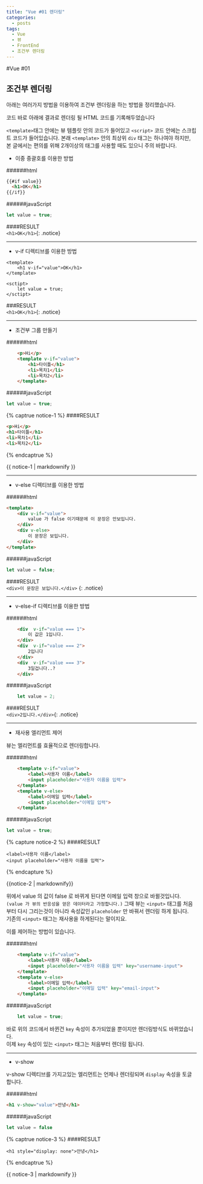 ```yaml
---
title: "Vue #01 렌더링"
categories:
  - posts
tags:
  - Vue
  - 뷰
  - FrontEnd
  - 조건부 렌더링
---
```


#Vue #01

조건부 렌더링
----

 아래는 여러가지 방법을 이용하여 조건부 렌더링을 하는 방법을 정리했습니다.
 
 코드 바로 아래에 결과로 렌더링 될 HTML 코드를 기록해두었습니다

``<template>``태그 안에는 뷰 템플릿 안의 코드가 들어있고 
``<script>`` 코드 안에는 스크립트 코드가 들어있습니다.
 본래 ``<template>`` 안의 최상위 ``div`` 태그는 하나여야 
 하지만, 본 글에서는 편의를 위해 2개이상의 태그를 사용할 때도 있으니 주의 바랍니다.
 

 - 이중 중괄호를 이용한 방법

######html

```html
{{#if value}}
  <h1>OK</h1>
{{/if}}
```

######javaScript

```javascript
let value = true; 
```

####RESULT <br>``<h1>OK</h1>``{: .notice}

---

- v-if 디렉티브를 이용한 방법

```vue
<template>
    <h1 v-if="value">OK</h1>
</template>

<sctipt>
    let value = true;
</sctipt>
```

###RESULT<br>``<h1>OK</h1>``{: .notice}

---

- 조건부 그룹 만들기

######html

```html
    <p>Hi</p>
    <template v-if="value">
        <h1>타이틀</h1>
        <li>목차1</li>
        <li>목차2</li>
    </template>
```

######javaScript

```javascript
let value = true;
```


{% captrue notice-1 %}
####RESULT<br>
```html
<p>Hi</p> 
<h1>타이틀</h1>
<li>목차1</li>
<li>목차2</li>
```
{% endcaptrue %}

<div class="notice">{{ notice-1 | markdownify }}</div>

---

- v-else 디렉티브를 이용한 방법

######html

```html
<template>
    <div v-if="value">
        value 가 false 이기때문에 이 문장은 안보입니다.
    </div>
    <div v-else>
        이 문장은 보입니다.
    </div>
</template>
```

######javaScript

```javascript
let value = false;
```

####RESULT<br>``<div>이 문장은 보입니다.</div>``
{: .notice}

---

- v-else-if 디렉티브를 이용한 방법

######html

```html
    <div  v-if="value === 1">
        이 값은 1입니다.
    </div>
    <div  v-if="value === 2">
        2입니다
    </div>
    <div  v-if="value === 3">
        3일겁니다..?
    </div>
```

######javaScript

```javascript
    let value = 2;
```

####RESULT<br>```<div>2입니다.</div>```{: .notice}

---

- 재사용 엘리먼트 제어

 뷰는 엘리먼트를 효율적으로 렌더링합니다.
 
######html

```html
    <template v-if="value">
        <label>사용자 이름</label>
        <input placeholder="사용자 이름을 입력">
    </template>
    <template v-else>
        <label>이메일 입력</label>
        <input placeholder="이메일 입력">
    </template>
```

######javaScript

```javascript
let value = true;
```

{% capture notice-2 %}
####RESULT<br>
```vue
<label>사용자 이름</label>
<input placeholder="사용자 이름을 입력">
```
{% endcapture %}

<div class="notice">{{notice-2 | markdownify}}</div>

위에서 value 의 값이 false 로 바뀌게 된다면 이메일 입력 창으로 바뀔것입니다.<br>
```(value 가 뷰의 반응성을 얻은 데이터라고 가정합니다.)``` 그때 뷰는 ``<input>`` 태그를 처음부터 다시 그리는것이 아니라
속성값인 ``placeholder`` 만 바꿔서 렌더링 하게 됩니다.<br>
 기존의 ``<input>`` 태그는 재사용을 하게된다는 말이지요.

 이를 제어하는 방법이 있습니다.
 
 ######html
 
```html
    <template v-if="value">
        <label>사용자 이름</label>
        <input placeholder="사용자 이름을 입력" key="username-input">
    </template>
    <template v-else>
        <label>이메일 입력</label>
        <input placeholder="이메일 입력" key="email-input">
    </template>
```

######javaScript

```javascript
    let value = true;
```

바로 위의 코드에서 바뀐건 ``key`` 속성이 추가되었을 뿐이지만 렌더링방식도 바뀌었습니다.<br>
이제 ``key`` 속성이 있는 ``<input>`` 태그는 처음부터 렌더링 됩니다.

---

- v-show 

v-show 디렉티브를 가지고있는 엘리먼트는 언제나 렌더링되며 ``display`` 속성을 토글합니다.

######html

```html
<h1 v-show="value">안녕</h1>
```

######javaScript

```javascript
let value = false
```

{% captrue notice-3 %}
####RESULT<br>
```vue
<h1 style="display: none">안녕</h1>
```
{% endcaptrue %}

<div class="notice">{{ notice-3 | markdownify }}</div>

